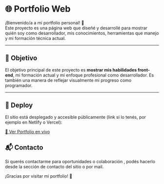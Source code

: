 # 🌐 Portfolio Web 

¡Bienvenido/a a mi portfolio personal! 🚀  
Este proyecto es una página web que diseñé y desarrollé para mostrar quién soy como desarrollador, mis conocimientos, herramientas que manejo y mi formación técnica actual.

---

## 🎯 Objetivo

El objetivo principal de este proyecto es **mostrar mis habilidades front-end**, mi formación actual y mi enfoque profesional como desarrollador. Es también una manera de reflejar visualmente mi progreso como programador.

---

## 🚀 Deploy

El sitio está desplegado y accesible públicamente (link si lo tenés, por ejemplo en Netlify o Vercel):

[🔗 Ver Portfolio en vivo](https://vercel.app)


## 📬 Contacto

Si querés contactarme para oportunidades o colaboración , podés hacerlo desde la sección de contacto del sitio o por mail.

¡Gracias por visitar mi portfolio! 🙌
